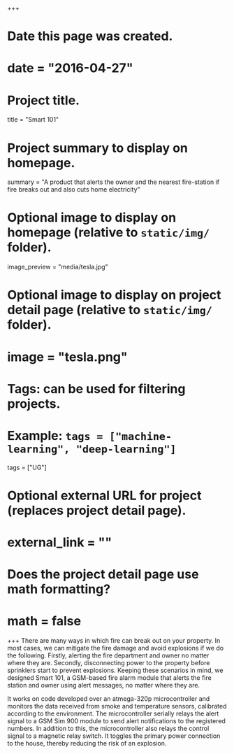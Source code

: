 +++
# Date this page was created.
# date = "2016-04-27"

# Project title.
title = "Smart 101"

# Project summary to display on homepage.
summary = "A product that alerts the owner and the nearest fire-station if fire breaks out and also cuts home electricity"

# Optional image to display on homepage (relative to `static/img/` folder).
image_preview = "media/tesla.jpg"

# Optional image to display on project detail page (relative to `static/img/` folder).
# image = "tesla.png"

# Tags: can be used for filtering projects.
# Example: `tags = ["machine-learning", "deep-learning"]`
tags = ["UG"]

# Optional external URL for project (replaces project detail page).
# external_link = ""

# Does the project detail page use math formatting?
# math = false

+++
There are many ways in which fire can break out on your property. In most cases, we can mitigate the fire damage and avoid explosions if we do the following. Firstly, alerting the fire department and owner no matter where they are. Secondly, disconnecting power to the property before sprinklers start to prevent explosions. Keeping these scenarios in mind, we designed Smart 101, a GSM-based fire alarm module that alerts the fire station and owner using alert messages, no matter where they are.

It works on code developed over an atmega-320p microcontroller and monitors the data received from smoke and temperature sensors, calibrated according to the environment. The microcontroller serially relays the alert signal to a GSM Sim 900 module to send alert notifications to the registered numbers. In addition to this, the microcontroller also relays the control signal to a magnetic relay switch. It toggles the primary power connection to the house, thereby reducing the risk of an explosion.

  
